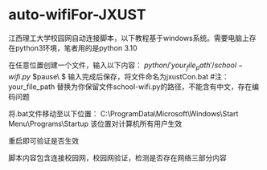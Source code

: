 # auto-wifiFor-JXUST
江西理工大学校园网自动连接脚本，以下教程基于windows系统。需要电脑上存在python3环境，笔者用的是python 3.10

在任意位置创建一个文件，输入以下内容：
$python /'your_file_path'/school-wifi.py$ 
$pause\\ $
输入完成后保存，将文件命名为jxustCon.bat
#注：your_file_path 替换为你保留文件school-wifi.py的路径，不能含有中文，存在编码问题

将.bat文件移动至以下位置：
C:\ProgramData\Microsoft\Windows\Start Menu\Programs\Startup
该位置对计算机所有用户生效

重启即可验证是否生效

脚本内容包含连接校园网，校园网验证，检测是否存在网络三部分内容
